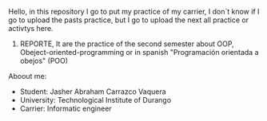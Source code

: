 Hello, in this repository I go to put my practice of my carrier, I don´t know if I go to upload the pasts practice, but I go to upload the next all practice or activtys here.

1. REPORTE, It are the practice of the second semester about OOP, Obeject-oriented-programming or in spanish "Programación orientada a obejos" (POO)


Aboout me:
* Student: Jasher Abraham Carrazco Vaquera
* University: Technological Institute of Durango
* Carrier: Informatic engineer 